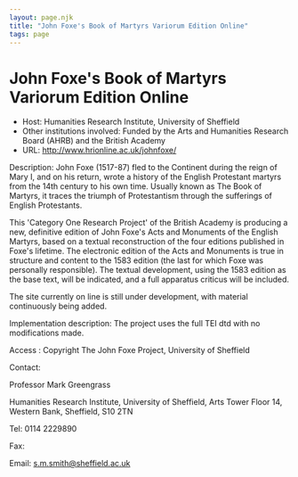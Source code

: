 ```yaml
---
layout: page.njk
title: "John Foxe's Book of Martyrs Variorum Edition Online"
tags: page
---
```

# John Foxe's Book of Martyrs Variorum Edition Online




* Host: Humanities Research Institute, University of Sheffield
* Other institutions involved: Funded by the Arts and Humanities Research Board (AHRB) and the British
 Academy
* URL: <http://www.hrionline.ac.uk/johnfoxe/>



Description:
 John Foxe (1517-87) fled to the Continent during the reign of Mary I, and on
 his return, wrote a history of the English Protestant martyrs from the 14th
 century to his own time. Usually known as The Book of Martyrs, it traces the
 triumph of Protestantism through the sufferings of English Protestants.
 
 This 'Category One Research Project' of the British Academy is producing a
 new, definitive edition of John Foxe's Acts and Monuments of the English
 Martyrs, based on a textual reconstruction of the four editions published in
 Foxe's lifetime. The electronic edition of the Acts and Monuments is true in
 structure and content to the 1583 edition (the last for which Foxe was
 personally responsible). The textual development, using the 1583 edition as
 the base text, will be indicated, and a full apparatus criticus will be
 included.
 
 The site currently on line is still under development, with material
 continuously being added.
 
 



Implementation description:
 The project uses the full TEI dtd with no modifications made.



Access :
 Copyright The John Foxe Project, University of Sheffield



Contact: 



Professor Mark Greengrass


Humanities Research Institute, University of Sheffield, Arts Tower Floor 14,
 Western Bank, Sheffield, S10 2TN


Tel: 0114 2229890


Fax: 


Email: [s.m.smith@sheffield.ac.uk](mailto:s.m.smith@sheffield.ac.uk)





